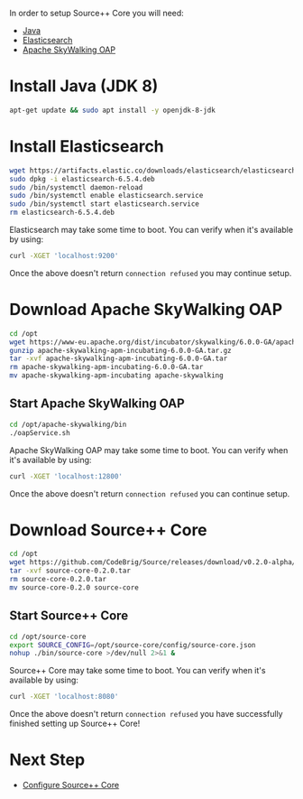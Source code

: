 In order to setup Source++ Core you will need:

 * [Java](https://www.oracle.com/java/)
 * [Elasticsearch](https://www.elastic.co/products/elasticsearch)
 * [Apache SkyWalking OAP](https://skywalking.apache.org/)

# Install Java (JDK 8)
```sh
apt-get update && sudo apt install -y openjdk-8-jdk
```

# Install Elasticsearch

```sh
wget https://artifacts.elastic.co/downloads/elasticsearch/elasticsearch-6.5.4.deb
sudo dpkg -i elasticsearch-6.5.4.deb
sudo /bin/systemctl daemon-reload
sudo /bin/systemctl enable elasticsearch.service
sudo /bin/systemctl start elasticsearch.service
rm elasticsearch-6.5.4.deb
```

Elasticsearch may take some time to boot. You can verify when it's available by using:
```sh
curl -XGET 'localhost:9200'
```

Once the above doesn't return `connection refused` you may continue setup.

# Download Apache SkyWalking OAP
```sh
cd /opt
wget https://www-eu.apache.org/dist/incubator/skywalking/6.0.0-GA/apache-skywalking-apm-incubating-6.0.0-GA.tar.gz
gunzip apache-skywalking-apm-incubating-6.0.0-GA.tar.gz
tar -xvf apache-skywalking-apm-incubating-6.0.0-GA.tar
rm apache-skywalking-apm-incubating-6.0.0-GA.tar
mv apache-skywalking-apm-incubating apache-skywalking
```

## Start Apache SkyWalking OAP
```sh
cd /opt/apache-skywalking/bin
./oapService.sh
```

Apache SkyWalking OAP may take some time to boot. You can verify when it's available by using:
```sh
curl -XGET 'localhost:12800'
```

Once the above doesn't return `connection refused` you can continue setup.

# Download Source++ Core
```sh
cd /opt
wget https://github.com/CodeBrig/Source/releases/download/v0.2.0-alpha/source-core-0.2.0.tar
tar -xvf source-core-0.2.0.tar
rm source-core-0.2.0.tar
mv source-core-0.2.0 source-core
```

## Start Source++ Core
```sh
cd /opt/source-core
export SOURCE_CONFIG=/opt/source-core/config/source-core.json
nohup ./bin/source-core >/dev/null 2>&1 &
```

Source++ Core may take some time to boot. You can verify when it's available by using:
```sh
curl -XGET 'localhost:8080'
```

Once the above doesn't return `connection refused` you have successfully finished setting up Source++ Core!

# Next Step

- [Configure Source++ Core](./04-configure-source-core.md)
